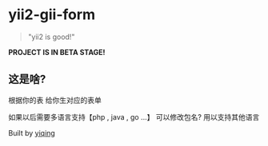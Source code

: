yii2-gii-form
===========

> "yii2 is good!"

**PROJECT IS IN BETA STAGE!**


这是啥?
-------------

根据你的表  给你生对应的表单


如果以后需要多语言支持【php , java , go ...】 可以修改包名?  用以支持其他语言




Built by [yiqing](http://gitbub.com/yiqing)

